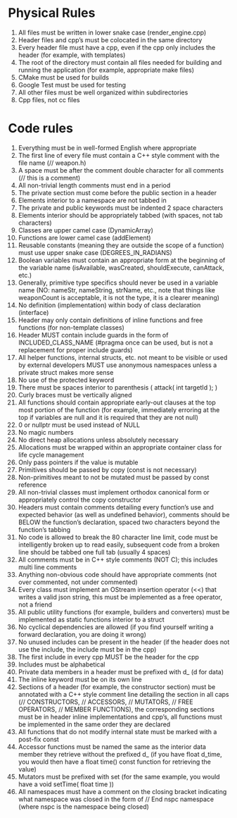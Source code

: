 # Physical Rules 
1. All files must be written in lower snake case (render_engine.cpp)
2. Header files and cpp’s must be colocated in the same directory
3. Every header file must have a cpp, even if the cpp only includes the header (for example, with templates)
4. The root of the directory must contain all files needed for building and running the application (for example, appropriate make files)
5. CMake must be used for builds
6. Google Test must be used for testing
7. All other files must be well organized within subdirectories
8. Cpp files, not cc files

# Code rules
1. Everything must be in well-formed English where appropriate
2. The first line of every file must contain a C++ style comment with the file name (// weapon.h)
3. A space must be after the comment double character for all comments (// this is a comment)
4. All non-trivial length comments must end in a period
5. The private section must come before the public section in a header
6. Elements interior to a namespace are not tabbed in
7. The private and public keywords must be indented 2 space characters
8. Elements interior should be appropriately tabbed (with spaces, not tab characters)
9. Classes are upper camel case (DynamicArray)
10. Functions are lower camel case (addElement)
11. Reusable constants (meaning they are outside the scope of a function) must use upper snake case (DEGREES_IN_RADIANS)
12. Boolean variables must contain an appropriate form at the beginning of the variable name (isAvailable, wasCreated, shouldExecute, canAttack, etc.)
13. Generally, primitive type specifics should never be used in a variable name (NO: nameStr, nameString, strName, etc., note that things like weaponCount is acceptable, it is not the type, it is a clearer meaning)
14. No definition (implementation) within body of class declaration (interface)
15. Header may only contain definitions of inline functions and free functions (for non-template classes)
16. Header MUST contain include guards in the form of INCLUDED_CLASS_NAME (#pragma once can be used, but is not a replacement for proper include guards)
17. All helper functions, internal structs, etc. not meant to be visible or used by external developers MUST use anonymous namespaces unless a private struct makes more sense
18. No use of the protected keyword
19. There must be spaces interior to parenthesis ( attack( int targetId ); )
20. Curly braces must be vertically aligned
21. All functions should contain appropriate early-out clauses at the top most portion of the function (for example, immediately erroring at the top if variables are null and it is required that they are not null)
22. 0 or nullptr must be used instead of NULL
23. No magic numbers
24. No direct heap allocations unless absolutely necessary
25. Allocations must be wrapped within an appropriate container class for life cycle management
26. Only pass pointers if the value is mutable
27. Primitives should be passed by copy (const is not necessary)
28. Non-primitives meant to not be mutated must be passed by const reference
29. All non-trivial classes must implement orthodox canonical form or appropriately control the copy constructor
30. Headers must contain comments detailing every function’s use and expected behavior (as well as undefined behavior), comments should be BELOW the function’s declaration, spaced two characters beyond the function’s tabbing
31. No code is allowed to break the 80 character line limit, code must be intelligently broken up to read easily, subsequent code from a broken line should be tabbed one full tab (usually 4 spaces)
32. All comments must be in C++ style comments (NOT C); this includes multi line comments
33. Anything non-obvious code should have appropriate comments (not over commented, not under commented)
34. Every class must implement an OStream insertion operator (<<) that writes a valid json string, this must be implemented as a free operator, not a friend
35. All public utility functions (for example, builders and converters) must be implemented as static functions interior to a struct
36. No cyclical dependencies are allowed (if you find yourself writing a forward declaration, you are doing it wrong)
37. No unused includes can be present in the header (if the header does not use the include, the include must be in the cpp)
38. The first include in every cpp MUST be the header for the cpp
39. Includes must be alphabetical
40. Private data members in a header must be prefixed with d_ (d for data)
41. The inline keyword must be on its own line
42. Sections of a header (for example, the constructor section) must be annotated with a C++ style comment line detailing the section in all caps (// CONSTRUCTORS, // ACCESSORS, // MUTATORS, // FREE OPERATORS, // MEMBER FUNCTIONS), the corresponding sections must be in header inline implementations and cpp’s, all functions must be implemented in the same order they are declared
43. All functions that do not modify internal state must be marked with a post-fix const
44. Accessor functions must be named the same as the interior data member they retrieve without the prefixed d_ (if you have float d_time, you would then have a float time() const function for retrieving the value)
45. Mutators must be prefixed with set (for the same example, you would have a void setTime( float time ))
46. All namespaces must have a comment on the closing bracket indicating what namespace was closed in the form of // End nspc namespace (where nspc is the namespace being closed)
